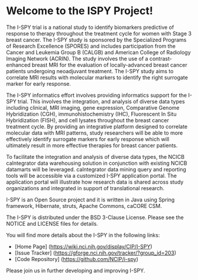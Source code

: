 Welcome to the ISPY Project!
=====================================

The I-SPY trial is a national study to identify biomarkers predictive of response to therapy throughout the treatment cycle for women with Stage 3 breast cancer. The I-SPY study is sponsored by the Specialized Programs of Research Excellence (SPORES) and includes participation from the Cancer and Leukemia Group B (CALGB) and American College of Radiology Imaging Network (ACRIN). The study involves the use of a contrast-enhanced breast MRI for the evaluation of locally-advanced breast cancer patients undergoing neoadjuvant treatment. The I-SPY study aims to correlate MRI results with molecular markers to identify the right surrogate marker for early response.

The I-SPY informatics effort involves providing informatics support for the I-SPY trial. This involves the integration, and analysis of diverse data types including clinical, MRI imaging, gene expression, Comparative Genome Hybridization (CGH), immunohistochemistry (IHC), Fluorescent In Situ Hybridization (FISH), and cell lysates throughout the breast cancer treatment cycle. By providing an integrative platform designed to correlate molecular data with MRI patterns, study researchers will be able to more effectively identify surrogate markers for early response which will ultimately result in more effective therapies for breast cancer patients.

To facilitate the integration and analysis of diverse data types, the NCICB caIntegrator data warehousing solution in conjunction with existing NCICB datamarts will be leveraged. caIntegrator data mining query and reporting tools will be accessible via a customized I-SPY application portal. The application portal will illustrate how research data is shared across study organizations and integrated in support of translational research.

I-SPY is an Open Source project and it is written in Java using Spring framework, Hibernate, struts, Apache Commons, caCORE CSM.

The I-SPY is distributed under the BSD 3-Clause License.
Please see the NOTICE and LICENSE files for details.

You will find more details about the I-SPY in the following links:
 * [Home Page] (https://wiki.nci.nih.gov/display/CIP/I-SPY)
 * [Issue Tracker] (https://gforge.nci.nih.gov/tracker/?group_id=203)
 * [Code Repository] (https://github.com/NCIP/i-spy)

Please join us in further developing and improving I-SPY.
